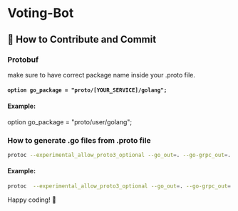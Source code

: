 #  Voting-Bot

## 🤝 How to Contribute and Commit

### Protobuf
make sure to have correct package name inside your .proto file.
#### ```option go_package = "proto/[YOUR_SERVICE]/golang";```
#### Example:
option go_package = "proto/user/golang";
### How to generate .go files from .proto file
```bash
protoc --experimental_allow_proto3_optional --go_out=. --go-grpc_out=. proto/[YOUR_SERVICE]/[YOUR_PROTO_FILE.proto]
```
#### Example:
```bash
protoc  --experimental_allow_proto3_optional --go_out=. --go-grpc_out=. proto/user/user.proto
```

Happy coding! 🚀